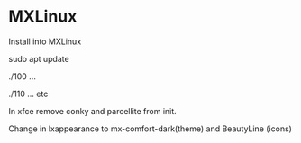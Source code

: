 # MXLinux
Install into MXLinux

sudo apt update

./100 ...

./110 ...   etc

In xfce remove conky and parcellite from init.

Change in lxappearance to mx-comfort-dark(theme) and BeautyLine (icons)
